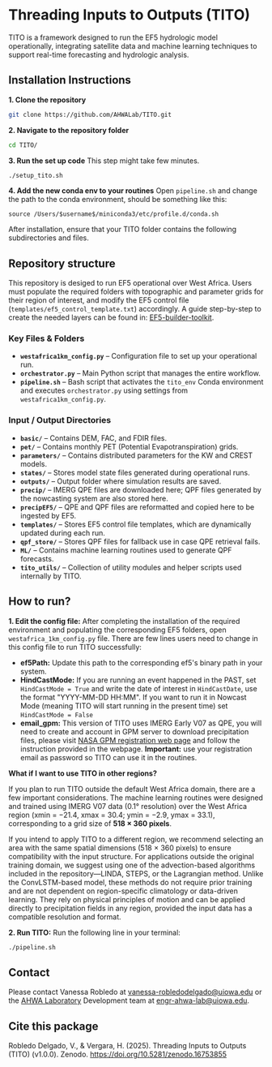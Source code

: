 # Threading Inputs to Outputs (TITO)
TITO is a framework designed to run the EF5 hydrologic model operationally, integrating satellite data and machine learning techniques to support real-time forecasting and hydrologic analysis.

## Installation Instructions
**1. Clone the repository**
  ```sh
  git clone https://github.com/AHWALab/TITO.git
  ```
**2. Navigate to the repository folder**
  ```sh
  cd TITO/
  ```
**3. Run the set up code**
   This step might take few minutes. 
  ```sh
  ./setup_tito.sh
  ```
**4. Add the new conda env to your routines**
  Open `pipeline.sh` and change the path to the conda environment, should be something like this:
  ```
  source /Users/$username$/miniconda3/etc/profile.d/conda.sh
  ```
After installation, ensure that your TITO folder contains the following subdirectories and files.

## Repository structure

This repository is desiged to run EF5 operational over West Africa. 
Users must populate the required folders with topographic and parameter grids for their region of interest, and modify the EF5 control file (`templates/ef5_control_template.txt`) accordingly. A guide step-by-step to create the needed layers can be found in: [EF5-builder-toolkit](https://github.com/AHWALab/EF5-builder-toolkit).

### Key Files & Folders
- **`westafrica1km_config.py`** – Configuration file to set up your operational run.
- **`orchestrator.py`** – Main Python script that manages the entire workflow.
- **`pipeline.sh`** – Bash script that activates the `tito_env` Conda environment and executes `orchestrator.py` using settings from `westafrica1km_config.py`.

### Input / Output Directories
- **`basic/`** – Contains DEM, FAC, and FDIR files.
- **`pet/`** – Contains monthly PET (Potential Evapotranspiration) grids.
- **`parameters/`** – Contains distributed parameters for the KW and CREST models.
- **`states/`** – Stores model state files generated during operational runs.
- **`outputs/`** – Output folder where simulation results are saved.
- **`precip/`** – IMERG QPE files are downloaded here; QPF files generated by the nowcasting system are also stored here.
- **`precipEF5/`** – QPE and QPF files are reformatted and copied here to be ingested by EF5.
- **`templates/`** – Stores EF5 control file templates, which are dynamically updated during each run.
- **`qpf_store/`** – Stores QPF files for fallback use in case QPE retrieval fails.
- **`ML/`** – Contains machine learning routines used to generate QPF forecasts.
- **`tito_utils/`** – Collection of utility modules and helper scripts used internally by TITO.

## How to run?
**1. Edit the config file:**
After completing the installation of the required environment and populating the corresponding EF5 folders, open `westafrica_1km_config.py` file. There are few lines users need to change in this config file to run TITO successfully:
- **ef5Path:** Update this path to the corresponding ef5's binary path in your system.
- **HindCastMode:** If you are running an event happened in the PAST, set `HindCastMode = True` and write the date of interest in `HindCastDate`, use the format "YYYY-MM-DD HH:MM". If you want to run it in Nowcast Mode (meaning TITO will start running in the present time) set `HindCastMode = False`
- **email_gpm:** This version of TITO uses IMERG Early V07 as QPE, you will need to create and account in GPM server to download precipitation files, please visit [NASA GPM registration web page](https://registration.pps.eosdis.nasa.gov/registration/) and follow the instruction provided in the webpage. **Important:** use your registration email as password so TITO can use it in the routines.

**What if I want to use TITO in other regions?**

If you plan to run TITO outside the default West Africa domain, there are a few important considerations. The machine learning routines were designed and trained using IMERG V07 data (0.1° resolution) over the West Africa region (xmin = −21.4, xmax = 30.4; ymin = −2.9, ymax = 33.1), corresponding to a grid size of **518 × 360 pixels**.

If you intend to apply TITO to a different region, we recommend selecting an area with the same spatial dimensions (518 × 360 pixels) to ensure compatibility with the input structure. For applications outside the original training domain, we suggest using one of the advection-based algorithms included in the repository—LINDA, STEPS, or the Lagrangian method. Unlike the ConvLSTM-based model, these methods do not require prior training and are not dependent on region-specific climatology or data-driven learning. They rely on physical principles of motion and can be applied directly to precipitation fields in any region, provided the input data has a compatible resolution and format.

**2. Run TITO:**
  Run the following line in your terminal:
  ```sh
  ./pipeline.sh
  ```

## Contact
Please contact Vanessa Robledo at vanessa-robledodelgado@uiowa.edu or the [AHWA Laboratory](https://ahwa.lab.uiowa.edu/) Development team at engr-ahwa-lab@uiowa.edu.

## Cite this package
Robledo Delgado, V., & Vergara, H. (2025). Threading Inputs to Outputs (TITO) (v1.0.0). Zenodo. https://doi.org/10.5281/zenodo.16753855

